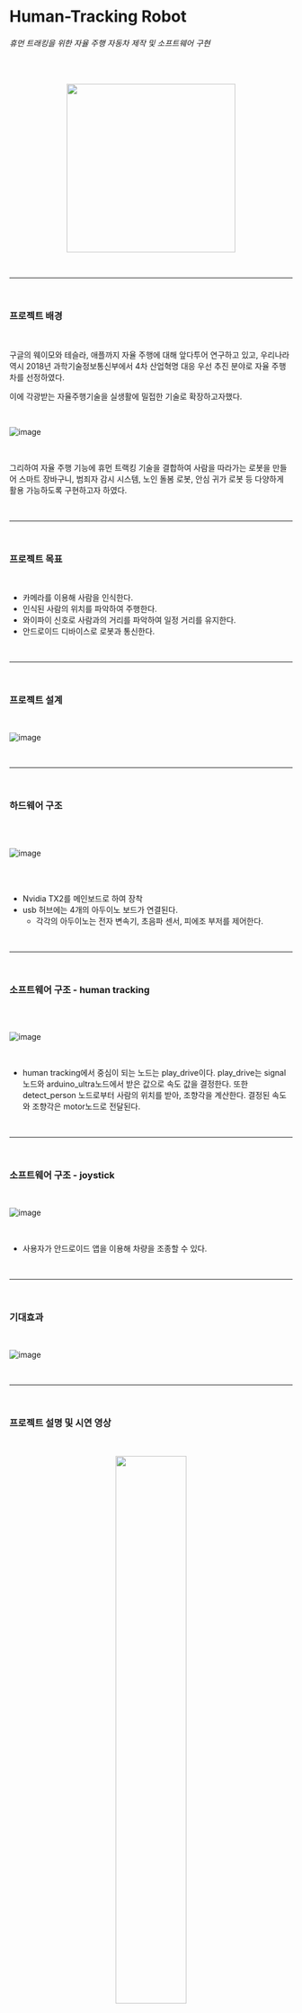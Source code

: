 # Human-Tracking Robot #

###### 휴먼 트래킹을 위한 자율 주행 자동차 제작 및 소프트웨어 구현 ######

<br/>




<p align="center"><img src="https://user-images.githubusercontent.com/48851895/122412858-e2c27f80-cfc0-11eb-918c-3d76da6aaa9f.png" width="300" height="300"></p>


<br />

***

<br/>

### 프로젝트 배경 ###

<br />


구글의 웨이모와 테슬라, 애플까지 자율 주행에 대해 앞다투어 연구하고 있고, 우리나라 역시 2018년 과학기술정보통신부에서 4차 산업혁명 대응 우선 추진 분야로 자율 주행차를 선정하였다.

이에 각광받는 자율주행기술을 실생활에 밀접한 기술로 확장하고자했다.

<br/>


![image](https://user-images.githubusercontent.com/48851895/122413504-63817b80-cfc1-11eb-92b7-bce9c1036e66.png)

<br/>


그리하여 자율 주행 기능에 휴먼 트랙킹 기술을 결합하여 사람을 따라가는 로봇을 만들어 스마트 장바구니, 범죄자 감시 시스템, 노인 돌봄 로봇, 안심 귀가 로봇 등 다양하게 활용 가능하도록 구현하고자 하였다.

<br/>


***

<br/>

### 프로젝트 목표 ###

<br/>

- 카메라를 이용해 사람을 인식한다.
- 인식된 사람의 위치를 파악하여 주행한다.
- 와이파이 신호로 사람과의 거리를 파악하여 일정 거리를 유지한다.
- 안드로이드 디바이스로 로봇과 통신한다.

<br/>


***

<br/>

### 프로젝트 설계 ###


<br/>

![image](https://user-images.githubusercontent.com/48851895/122413562-6f6d3d80-cfc1-11eb-87d9-14f657c7ed72.png)

<br/>

***

<br/>

### 하드웨어 구조 ###

<br/>
<br/>

![image](https://user-images.githubusercontent.com/48851895/122439808-ed880f00-cfd6-11eb-947e-e7d19616e507.png)

<br/>
<br/>

- Nvidia TX2를 메인보드로 하여 장착
- usb 허브에는 4개의 아두이노 보드가 연결된다.
   - 각각의 아두이노는 전자 변속기, 초음파 센서, 피에조 부저를 제어한다.


<br/>

***

<br/>

### 소프트웨어 구조 - human tracking ###

<br/>
<br/>

![image](https://user-images.githubusercontent.com/48851895/122440262-5a030e00-cfd7-11eb-976e-291bffd1ea3b.png)

<br/>



- human tracking에서 중심이 되는 노드는 play_drive이다. play_drive는 signal노드와 arduino_ultra노드에서 받은 값으로 속도 값을 결정한다. 또한 detect_person 노드로부터 사람의 위치를 받아, 조향각을 계산한다.
결정된 속도와 조향각은 motor노드로 전달된다.

<br/>

***

<br/>

### 소프트웨어 구조 - joystick ###

<br/>

![image](https://user-images.githubusercontent.com/48851895/122443863-f11d9500-cfda-11eb-8a24-dc4166817215.png)

<br/>


- 사용자가 안드로이드 앱을 이용해 차량을 조종할 수 있다.

<br/>



***

<br/>

### 기대효과 ###

<br/>

![image](https://user-images.githubusercontent.com/67852426/122441086-2aa0d100-cfd8-11eb-9208-85af0f767587.png)


<br/>

***

<br/>

### 프로젝트 설명 및 시연 영상 ###

<br/>

[<p align="center"><img src="https://user-images.githubusercontent.com/67852426/122442708-d0087480-cfd9-11eb-89da-965ae0c7545c.png" width="50%">](https://youtu.be/GPuxQT72S8g)

<br/>

***
